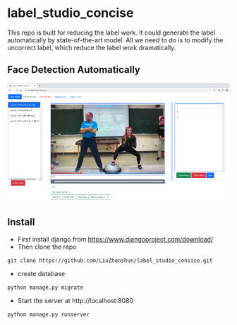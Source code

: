 # label_studio_concise
This repo is built for reducing the label work. It could generate the label automatically by state-of-the-art model. All we need to do is to modify the uncorrect label, which reduce the label work dramatically.
## Face Detection Automatically
![show](show.png)
## Install
- First install django from https://www.djangoproject.com/download/
- Then clone the repo
```
git clone https://github.com/LiuZhenshun/label_studio_consise.git
```
- create database
```
python manage.py migrate
```
- Start the server at http://localhost:8080
```
python manage.py runserver
```
